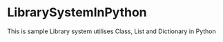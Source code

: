 # LibrarySystemInPython
This is sample Library system utilises Class, List and Dictionary in Python

